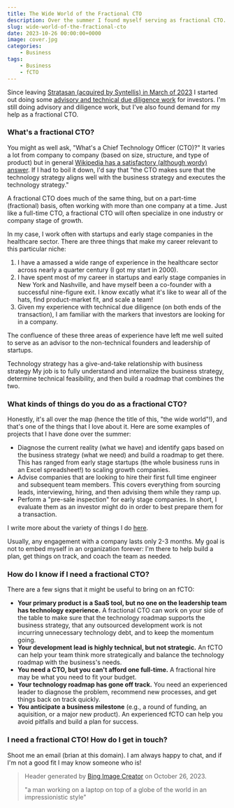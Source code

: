 ```yaml
---
title: The Wide World of the Fractional CTO
description: Over the summer I found myself serving as fractional CTO. What is it and why would you need one?
slug: wide-world-of-the-fractional-cto
date: 2023-10-26 00:00:00+0000
image: cover.jpg
categories:
    - Business
tags:
    - Business
    - fCTO
---
```


Since leaving [Stratasan (acquired by Syntellis) in March of
2023](/p/hello-world) I started out doing some [advisory and technical due
diligence work](http://localhost:1313/p/creo-advisory-llc/) for investors.
I'm still doing advisory and diligence work, but I've also found demand for my
help as a fractional CTO.

### What's a fractional CTO?

You might as well ask, "What's a Chief Technology Officer (CTO)?" It varies a
lot from company to company (based on size, structure, and type of product) but
in general [Wikipedia has a satisfactory
(although wordy)
answer](https://en.wikipedia.org/wiki/Chief_technology_officer). If I had to
boil it down, I'd say that "the CTO makes sure that the technology strategy
aligns well with the business strategy and executes the technology strategy."

A fractional CTO does much of the same thing, but on a part-time (fractional)
basis, often working with more than one company at a time. Just like a full-time
CTO, a fractional CTO will often specialize in one industry or company stage of
growth.

In my case, I work often with startups and early stage companies in the
healthcare sector. There are three things that make my career relevant to this
particular niche:

1. I have a amassed a wide range of experience in the healthcare sector across nearly a quarter century (I got my start in 2000).
1. I have spent most of my career in startups and early stage companies in New
   York and Nashville, and have myself been a co-founder with a successful nine-figure exit.
   I know excatly what it's like to wear all of the hats, find product-market
   fit, and scale a team!
1. Given my experience with technical due diligence (on both ends of the
   transaction), I am familiar with the markers that investors are looking for
   in a company.

The confluence of these three areas of experience have left me well suited to
serve as an advisor to the non-technical founders and leadership of startups.

Technology strategy has a give-and-take relationship with business strategy
My job is to fully understand and internalize the business strategy, determine
technical feasibility, and then build a roadmap that combines the two.

### What kinds of things do you do as a fractional CTO?

Honestly, it's all over the map (hence the title of this, "the wide world"!),
and that's one of the things that I love about it. Here are some examples of
projects that I have done over the summer:

- Diagnose the current reality (what we have) and identify gaps based on the
  business strategy (what we need) and build a roadmap to get there. This has
  ranged from early stage startups (the whole business runs in an Excel
  spreadsheet!) to scaling growth companies.
- Advise companies that are looking to hire their first full time engineer and
  subsequent team members.  This covers everything from sourcing leads,
  interviewing, hiring, and then advising them while they ramp up.
- Perform a "pre-sale inspection" for early stage companies. In short, I
  evaluate them as an investor might do in order to best prepare them for a
  transaction.

I write more about the variety of things I do [here](https://creollc.co/).

Usually, any engagement with a company lasts only 2-3 months. My goal is not to
embed myself in an organization forever: I'm there to help build a plan, get
things on track, and coach the team as needed.

### How do I know if I need a fractional CTO?

There are a few signs that it might be useful to bring on an fCTO:

- **Your primary product is a SaaS tool, but no one on the leadership team has technology
  experience.** A fractional CTO can work on your side of the table to make sure
  that the technology roadmap supports the business strategy, that any
  outsourced development work is not incurring unnecessary technology debt, and
  to keep the momentum going.
- **Your development lead is highly technical, but not strategic.** An fCTO can
  help your team think more strategically and balance the technology roadmap
  with the business's needs.
- **You need a CTO, but you can't afford one full-time.** A fractional hire may
  be what you need to fit your budget.
- **Your technology roadmap has gone off track.** You need an experienced leader
  to diagnose the problem, recommend new processes, and get things back on
  track quickly.
- **You anticipate a business milestone** (e.g., a round of funding, an
  aquisition, or a major new product). An experienced fCTO can help you avoid
  pitfalls and build a plan for success.

### I need a fractional CTO! How do I get in touch?

Shoot me an email (brian at this domain). I am always happy to chat, and if I'm
not a good fit I may know someone who is!

> Header generated by [Bing Image
> Creator](https://www.bing.com/images/create?FORM=GDPGLP) on October 26, 2023.
>
> "a man working on a laptop on top of a globe of the world in an
> impressionistic style"
